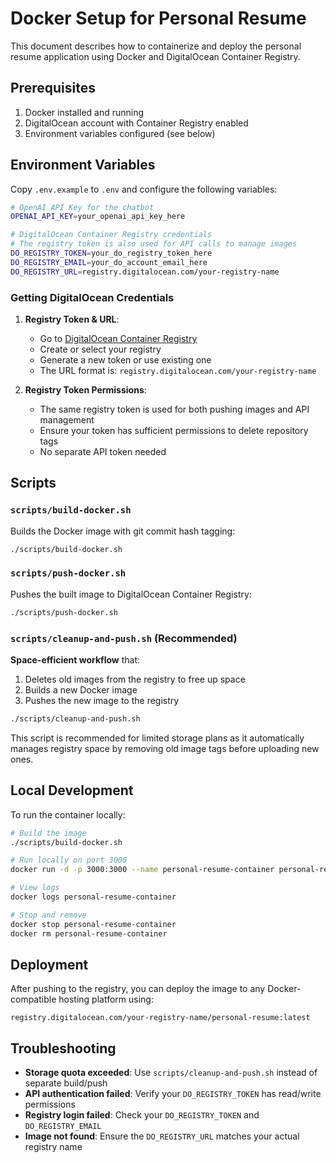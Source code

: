# Docker Setup for Personal Resume

This document describes how to containerize and deploy the personal resume application using Docker and DigitalOcean Container Registry.

## Prerequisites

1. Docker installed and running
2. DigitalOcean account with Container Registry enabled
3. Environment variables configured (see below)

## Environment Variables

Copy `.env.example` to `.env` and configure the following variables:

```bash
# OpenAI API Key for the chatbot
OPENAI_API_KEY=your_openai_api_key_here

# DigitalOcean Container Registry credentials
# The registry token is also used for API calls to manage images
DO_REGISTRY_TOKEN=your_do_registry_token_here
DO_REGISTRY_EMAIL=your_do_account_email_here
DO_REGISTRY_URL=registry.digitalocean.com/your-registry-name
```

### Getting DigitalOcean Credentials

1. **Registry Token & URL**: 
   - Go to [DigitalOcean Container Registry](https://cloud.digitalocean.com/registry)
   - Create or select your registry
   - Generate a new token or use existing one
   - The URL format is: `registry.digitalocean.com/your-registry-name`

2. **Registry Token Permissions**:
   - The same registry token is used for both pushing images and API management
   - Ensure your token has sufficient permissions to delete repository tags
   - No separate API token needed

## Scripts

### `scripts/build-docker.sh`
Builds the Docker image with git commit hash tagging:
```bash
./scripts/build-docker.sh
```

### `scripts/push-docker.sh`
Pushes the built image to DigitalOcean Container Registry:
```bash
./scripts/push-docker.sh
```

### `scripts/cleanup-and-push.sh` (Recommended)
**Space-efficient workflow** that:
1. Deletes old images from the registry to free up space
2. Builds a new Docker image
3. Pushes the new image to the registry

```bash
./scripts/cleanup-and-push.sh
```

This script is recommended for limited storage plans as it automatically manages registry space by removing old image tags before uploading new ones.

## Local Development

To run the container locally:

```bash
# Build the image
./scripts/build-docker.sh

# Run locally on port 3000
docker run -d -p 3000:3000 --name personal-resume-container personal-resume:latest

# View logs
docker logs personal-resume-container

# Stop and remove
docker stop personal-resume-container
docker rm personal-resume-container
```

## Deployment

After pushing to the registry, you can deploy the image to any Docker-compatible hosting platform using:
```
registry.digitalocean.com/your-registry-name/personal-resume:latest
```

## Troubleshooting

- **Storage quota exceeded**: Use `scripts/cleanup-and-push.sh` instead of separate build/push
- **API authentication failed**: Verify your `DO_REGISTRY_TOKEN` has read/write permissions
- **Registry login failed**: Check your `DO_REGISTRY_TOKEN` and `DO_REGISTRY_EMAIL`
- **Image not found**: Ensure the `DO_REGISTRY_URL` matches your actual registry name 
